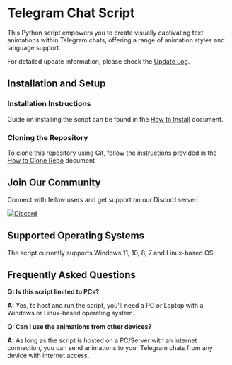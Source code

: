 
# Telegram Chat Script

This Python script empowers you to create visually captivating text animations within Telegram chats, offering a range of animation styles and language support.

For detailed update information, please check the [Update Log](UPDATE_LOG.md).

## Installation and Setup

### Installation Instructions

Guide on installing the script can be found in the [How to Install](how_to.md) document.

### Cloning the Repository

To clone this repository using Git, follow the instructions provided in the [How to Clone Repo](How_to_clone_repo.md) document

## Join Our Community

Connect with fellow users and get support on our Discord server:

[![Discord](https://img.shields.io/discord/1105322344253235291?color=green%2&label=Discord&logo=discord&style=plastic)](https://discord.gg/7YcpGBYAYy)

## Supported Operating Systems

The script currently supports Windows 11, 10, 8, 7 and Linux-based OS.

## Frequently Asked Questions

**Q: Is this script limited to PCs?**

**A:** Yes, to host and run the script, you'll need a PC or Laptop with a Windows or Linux-based operating system.

**Q: Can I use the animations from other devices?**

**A:** As long as the script is hosted on a PC/Server with an internet connection, you can send animations to your Telegram chats from any device with internet access.

